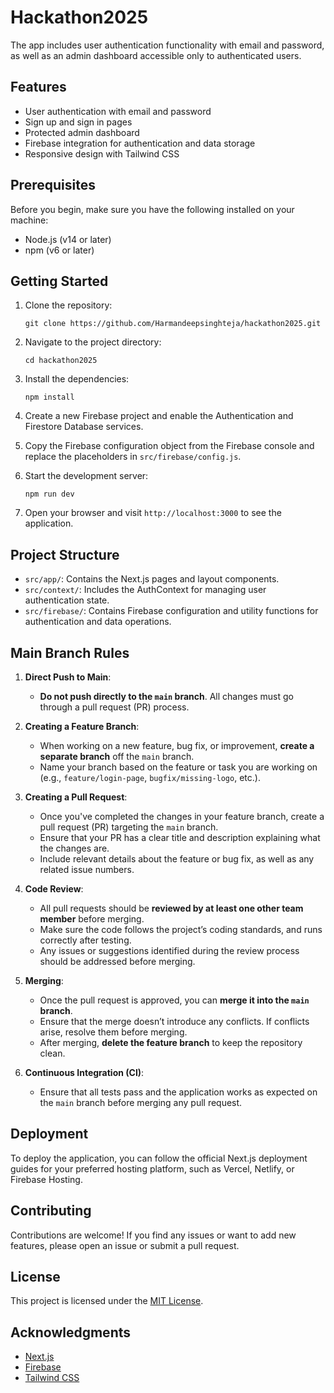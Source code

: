 # Hackathon2025

The app includes user authentication functionality with email and password, as well as an admin dashboard accessible only to authenticated users.

## Features

- User authentication with email and password
- Sign up and sign in pages
- Protected admin dashboard
- Firebase integration for authentication and data storage
- Responsive design with Tailwind CSS

## Prerequisites

Before you begin, make sure you have the following installed on your machine:

- Node.js (v14 or later)
- npm (v6 or later)

## Getting Started

1. Clone the repository:

   ```
   git clone https://github.com/Harmandeepsinghteja/hackathon2025.git
   ```

2. Navigate to the project directory:

   ```
   cd hackathon2025
   ```

3. Install the dependencies:

   ```
   npm install
   ```

4. Create a new Firebase project and enable the Authentication and Firestore Database services.

5. Copy the Firebase configuration object from the Firebase console and replace the placeholders in `src/firebase/config.js`.

6. Start the development server:

   ```
   npm run dev
   ```

7. Open your browser and visit `http://localhost:3000` to see the application.

## Project Structure

- `src/app/`: Contains the Next.js pages and layout components.
- `src/context/`: Includes the AuthContext for managing user authentication state.
- `src/firebase/`: Contains Firebase configuration and utility functions for authentication and data operations.

## Main Branch Rules

1. **Direct Push to Main**:

   - **Do not push directly to the `main` branch**. All changes must go through a pull request (PR) process.

2. **Creating a Feature Branch**:

   - When working on a new feature, bug fix, or improvement, **create a separate branch** off the `main` branch.
   - Name your branch based on the feature or task you are working on (e.g., `feature/login-page`, `bugfix/missing-logo`, etc.).

3. **Creating a Pull Request**:

   - Once you've completed the changes in your feature branch, create a pull request (PR) targeting the `main` branch.
   - Ensure that your PR has a clear title and description explaining what the changes are.
   - Include relevant details about the feature or bug fix, as well as any related issue numbers.

4. **Code Review**:

   - All pull requests should be **reviewed by at least one other team member** before merging.
   - Make sure the code follows the project’s coding standards, and runs correctly after testing.
   - Any issues or suggestions identified during the review process should be addressed before merging.

5. **Merging**:

   - Once the pull request is approved, you can **merge it into the `main` branch**.
   - Ensure that the merge doesn’t introduce any conflicts. If conflicts arise, resolve them before merging.
   - After merging, **delete the feature branch** to keep the repository clean.

6. **Continuous Integration (CI)**:
   - Ensure that all tests pass and the application works as expected on the `main` branch before merging any pull request.

## Deployment

To deploy the application, you can follow the official Next.js deployment guides for your preferred hosting platform, such as Vercel, Netlify, or Firebase Hosting.

## Contributing

Contributions are welcome! If you find any issues or want to add new features, please open an issue or submit a pull request.

## License

This project is licensed under the [MIT License](LICENSE).

## Acknowledgments

- [Next.js](https://nextjs.org/)
- [Firebase](https://firebase.google.com/)
- [Tailwind CSS](https://tailwindcss.com/)
